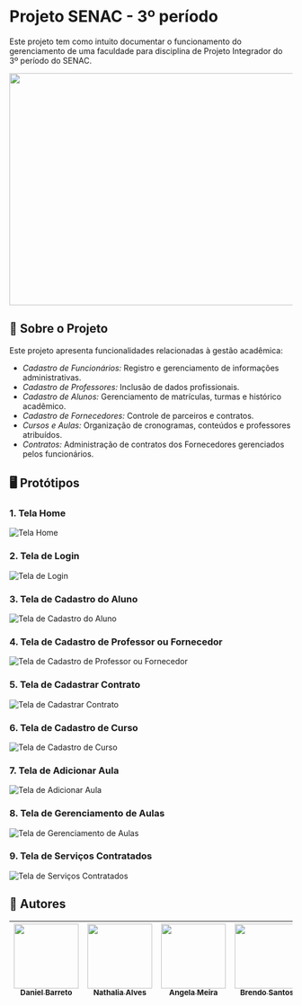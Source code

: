 # Projeto SENAC - 3º período

Este projeto tem como intuito documentar o funcionamento do gerenciamento de uma faculdade para disciplina de Projeto Integrador do 3º período do SENAC.

<img src="https://i0.wp.com/assets.b9.com.br/wp-content/uploads/2012/08/012.jpg?fit=630%2C413&ssl=1" width="630" height="413"/>

## 📖 Sobre o Projeto

Este projeto apresenta funcionalidades relacionadas à gestão acadêmica:

- _Cadastro de Funcionários:_ Registro e gerenciamento de informações administrativas.
- _Cadastro de Professores:_ Inclusão de dados profissionais.
- _Cadastro de Alunos:_ Gerenciamento de matrículas, turmas e histórico acadêmico.
- _Cadastro de Fornecedores:_ Controle de parceiros e contratos.
- _Cursos e Aulas:_ Organização de cronogramas, conteúdos e professores atribuídos.
- _Contratos:_ Administração de contratos dos Fornecedores gerenciados pelos funcionários.

## 🖥️ Protótipos

### 1. Tela Home
![Tela Home](https://raw.githubusercontent.com/dbarretobrito/Projeto-Integrador-SENAC-Grupo-18-/refs/heads/main/HOME.png)

### 2. Tela de Login
![Tela de Login](https://raw.githubusercontent.com/dbarretobrito/Projeto-Integrador-SENAC-Grupo-18-/refs/heads/main/1-TELA_DE_LOGIN.png)

### 3. Tela de Cadastro do Aluno
![Tela de Cadastro do Aluno](https://raw.githubusercontent.com/dbarretobrito/Projeto-Integrador-SENAC-Grupo-18-/refs/heads/main/2-TELA_DE_CADASTRO_DO_ALUNO.png)

### 4. Tela de Cadastro de Professor ou Fornecedor
![Tela de Cadastro de Professor ou Fornecedor](https://raw.githubusercontent.com/dbarretobrito/Projeto-Integrador-SENAC-Grupo-18-/refs/heads/main/3-TELA_DE_CADASTRO_DE_PROFESSOR_OU_FORNECEDOR_2.png)

### 5. Tela de Cadastrar Contrato
![Tela de Cadastrar Contrato](https://raw.githubusercontent.com/dbarretobrito/Projeto-Integrador-SENAC-Grupo-18-/refs/heads/main/4-TELA_DE_CADASTRAR_CONTRATO.png)

### 6. Tela de Cadastro de Curso
![Tela de Cadastro de Curso](https://raw.githubusercontent.com/dbarretobrito/Projeto-Integrador-SENAC-Grupo-18-/refs/heads/main/5-TELA_DE_CADASTRO_DE_CURSO.png)

### 7. Tela de Adicionar Aula
![Tela de Adicionar Aula](https://raw.githubusercontent.com/dbarretobrito/Projeto-Integrador-SENAC-Grupo-18-/refs/heads/main/6-TELA_DE_ADICIONAR_AULA.png)

### 8. Tela de Gerenciamento de Aulas
![Tela de Gerenciamento de Aulas](https://raw.githubusercontent.com/dbarretobrito/Projeto-Integrador-SENAC-Grupo-18-/refs/heads/main/7-TELA_DE_GERERNCIAMENTO_DE_AULAS.png)

### 9. Tela de Serviços Contratados
![Tela de Serviços Contratados](https://raw.githubusercontent.com/dbarretobrito/Projeto-Integrador-SENAC-Grupo-18-/refs/heads/main/8-TELA_DE_SERVIÇOS_CONTRATADOS.png)

## 👤 Autores

| [<img loading="lazy" src="https://avatars.githubusercontent.com/u/120262399?v=4" width=115><br><sub>Daniel Barreto</sub>](https://github.com/dbarretobrito) |  [<img loading="lazy" src="https://avatars.githubusercontent.com/u/104657809?v=4" width=115><br><sub>Nathalia Alves</sub>](https://github.com/nothalia) |  [<img loading="lazy" src="https://avatars.githubusercontent.com/u/178934343?v=4" width=115><br><sub>Angela Meira</sub>](https://github.com/ANGELAMEIRA) |   [<img loading="lazy" src="https://avatars.githubusercontent.com/u/189404432?v=4" width=115><br><sub>Brendo Santos</sub>](https://github.com/brendodz8) | [<img loading="lazy" src="https://avatars.githubusercontent.com/u/189454709?v=4" width=115><br><sub>Adonias Neto</sub>](https://github.com/adoniasneto-33) |
| :---: | :---: | :---: | :---: | :---: |
